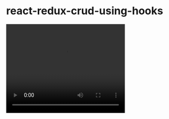 # react-redux-crud-using-hooks

<video width="320" height="240" controls>
  <source src="./video.mp4" type="video/mp4">
</video>
